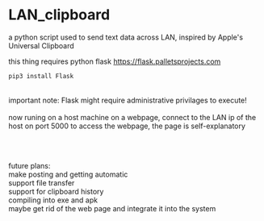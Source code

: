 # LAN_clipboard
a python script used to send text data across LAN, inspired by Apple's Universal Clipboard



this thing requires python flask  https://flask.palletsprojects.com
```bash
pip3 install Flask
```
</br>
important note: Flask might require administrative privilages to execute!
</br></br>
now runing on a host machine on a webpage, connect to the LAN ip of the host on port 5000 to access the webpage, the page is self-explanatory 

</br></br>


future plans:</br>
make posting and getting automatic</br>
support file transfer </br>
support for clipboard history</br>
compiling into exe and apk</br>
maybe get rid of the web page and integrate it into the system 
